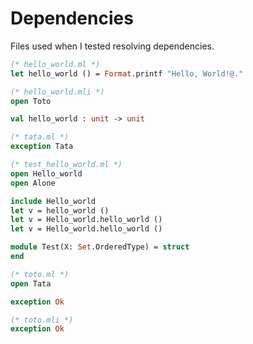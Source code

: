 # Dependencies

Files used when I tested resolving dependencies.

```ocaml
(* hello_world.ml *)
let hello_world () = Format.printf "Hello, World!@."
```

```ocaml
(* hello_world.mli *)
open Toto

val hello_world : unit -> unit
```

```ocaml
(* tata.ml *)
exception Tata
```

```ocaml
(* test_hello_world.ml *)
open Hello_world
open Alone

include Hello_world
let v = hello_world ()
let v = Hello_world.hello_world ()
let v = Hello_world.hello_world ()

module Test(X: Set.OrderedType) = struct
end
```

```ocaml
(* toto.ml *)
open Tata

exception Ok
```

```ocaml
(* toto.mli *)
exception Ok
```